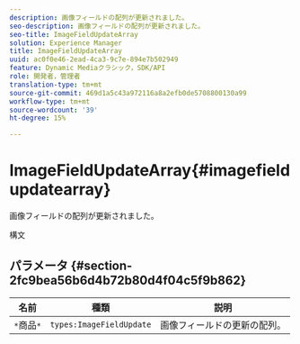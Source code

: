```yaml
---
description: 画像フィールドの配列が更新されました。
seo-description: 画像フィールドの配列が更新されました。
seo-title: ImageFieldUpdateArray
solution: Experience Manager
title: ImageFieldUpdateArray
uuid: ac0f0e46-2ead-4ca3-9c7e-894e7b502949
feature: Dynamic Mediaクラシック，SDK/API
role: 開発者，管理者
translation-type: tm+mt
source-git-commit: 469d1a5c43a972116a8a2efb0de5708800130a99
workflow-type: tm+mt
source-wordcount: '39'
ht-degree: 15%

---
```



# ImageFieldUpdateArray{#imagefieldupdatearray}

画像フィールドの配列が更新されました。

構文

## パラメータ {#section-2fc9bea56b6d4b72b80d4f04c5f9b862}

| 名前 | 種類 | 説明 |
|---|---|---|
| `*`商品`*` | `types:ImageFieldUpdate` | 画像フィールドの更新の配列。 |

